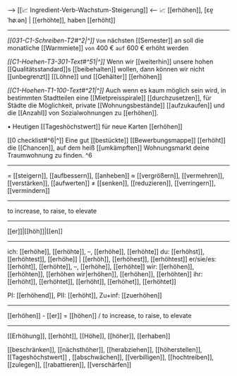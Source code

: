 --> [[📈 Ingredient-Verb-Wachstum-Steigerung]] <--
📈 [[erhöhen]], [ɛɐ̯ˈhøːən] | [[erhöhte]], haben [[erhöht]]

---
*[[031-C1-Schreiben-T2#^2|^]]* `Vom` nächsten [[Semester]] an soll die monatliche [[Warmmiete]] `von` 400 € `auf` 600 € erhöht werden

*[[C1-Hoehen-T3-301-Text#^51|^]]* Wenn wir [[weiterhin]] unsere hohen [[Qualitätsstandard]]s [[beibehalten]] wollen, dann können wir nicht [[unbegrenzt]] [[Löhne]] und [[Gehälter]] [[erhöhen]]


*[[C1-Hoehen-T1-100-Text#^21|^]]* Auch wenn es kaum möglich sein wird, in bestimmten Stadtteilen eine [[Mietpreisspirale]] [[durchzusetzen]], für Städte die Möglichkeit, private [[Wohnungsbestände]] [[aufzukaufen]] und die [[Anzahl]] von Sozialwohnungen zu [[erhöhen]].


• Heutigen [[Tageshöchstwert]] für neue Karten [[erhöhen]]

[[0 checklist#^6|^]] Eine gut [[bestückte]] [[Bewerbungsmappe]] [[erhöht]] die [[Chancen]], auf dem heiß [[umkämpften]] Wohnungsmarkt deine Traumwohnung zu finden. ^6

---
= [[steigern]], [[aufbessern]], [[anheben]]
≈ [[vergrößern]], [[vermehren]], [[verstärken]], [[aufwerten]]
≠ [[senken]], [[reduzieren]], [[verringern]], [[vermindern]]

---
to increase, to raise, to elevate

---
[[er]]|[[höh]]|[[en]]

---
ich: [[erhöhe]], [[erhöhte]], –, [[erhöhe]], [[erhöhte]]
du: [[erhöhst]], [[erhöhtest]], [[erhöhe]] | [[erhöh]], [[erhöhest]], [[erhöhtest]]
er/sie/es: [[erhöht]], [[erhöhte]], –, [[erhöhe]], [[erhöhte]]
wir: [[erhöhen]], [[erhöhten]], [[erhöhen wir|erhöhen]], [[erhöhen]], [[erhöhten]]
ihr: [[erhöht]], [[erhöhtet]], [[erhöht]], [[erhöhet]], [[erhöhtet]]

PI: [[erhöhend]], PII: [[erhöht]], Zu+inf: [[zuerhöhen]]

---
[[erhöhen]] - [[er]] = [[höhen]] / to increase, to raise, to elevate

---
[[Erhöhung]], [[erhöht]], [[Höhe]], [[höher]], [[erhaben]]

[[beschränken]], [[nächsthöher]], [[herabziehen]], [[höherstellen]], [[Tageshöchstwert]]
, [[abschwächen]], [[verbilligen]], [[hochtreiben]], [[zulegen]], [[rabattieren]], [[verschärfen]]